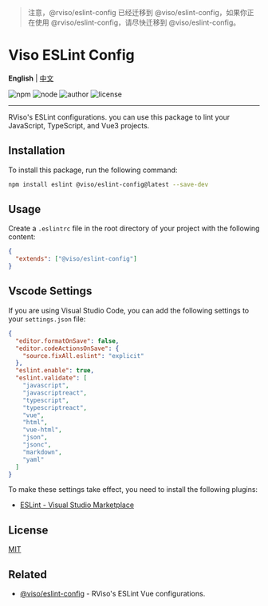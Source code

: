 > 注意，@rviso/eslint-config 已经迁移到 @viso/eslint-config，如果你正在使用 @rviso/eslint-config，请尽快迁移到 @viso/eslint-config。

# Viso ESLint Config

**English** | [中文](./README_zh-CN.md)

![npm](https://img.shields.io/npm/v/@viso/eslint-config)
![node](https://img.shields.io/badge/node-%5E18.0.0-bluegreen)
![author](https://img.shields.io/badge/author-lingann-purple)
![license](https://img.shields.io/github/license/rviso/rviso-eslint)

---

RViso's ESLint configurations. you can use this package to lint your JavaScript, TypeScript, and Vue3 projects.

## Installation

To install this package, run the following command:

```bash
npm install eslint @viso/eslint-config@latest --save-dev
```

## Usage

Create a `.eslintrc` file in the root directory of your project with the following content:

```json
{
  "extends": ["@viso/eslint-config"]
}
```

## Vscode Settings

If you are using Visual Studio Code, you can add the following settings to your `settings.json` file:

```json
{
  "editor.formatOnSave": false,
  "editor.codeActionsOnSave": {
    "source.fixAll.eslint": "explicit"
  },
  "eslint.enable": true,
  "eslint.validate": [
    "javascript",
    "javascriptreact",
    "typescript",
    "typescriptreact",
    "vue",
    "html",
    "vue-html",
    "json",
    "jsonc",
    "markdown",
    "yaml"
  ]
}
```

To make these settings take effect, you need to install the following plugins:

- [ESLint - Visual Studio Marketplace](https://marketplace.visualstudio.com/items?itemName=dbaeumer.vscode-eslint)

## License

[MIT](./LICENSE)

## Related

- [@viso/eslint-config](https://www.npmjs.com/package/@viso/eslint-config) - RViso's ESLint Vue configurations.
